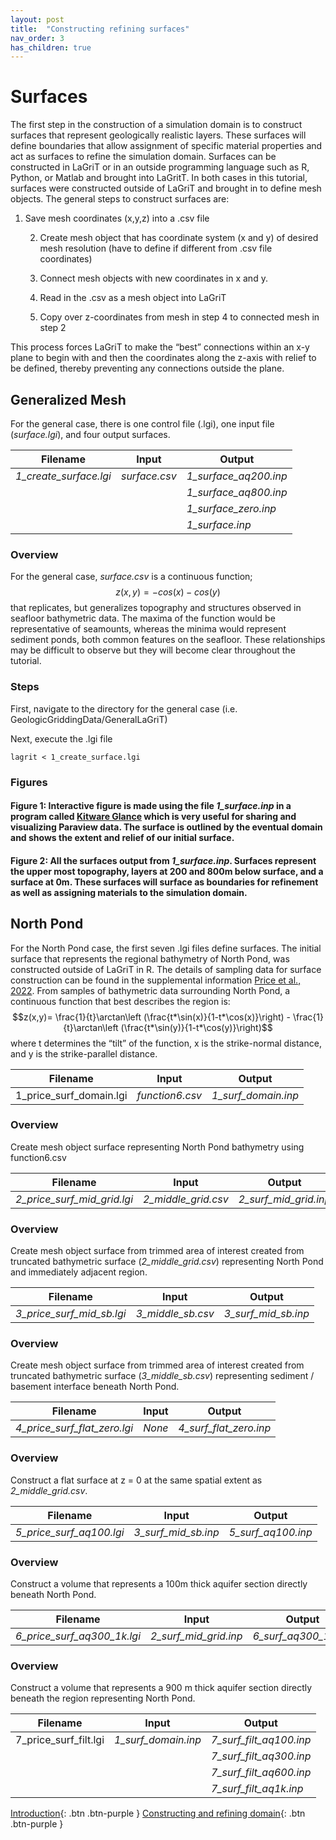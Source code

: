 ```yaml
---
layout: post
title:  "Constructing refining surfaces"
nav_order: 3
has_children: true
---
```

# Surfaces

The first step in the construction of a simulation domain is to construct surfaces that represent geologically realistic layers. These surfaces will define boundaries that allow assignment of specific material properties and act as surfaces to refine the simulation domain. Surfaces can be constructed in LaGriT or in an outside programming language such as R, Python, or Matlab and brought into LaGritT. In both cases in this tutorial, surfaces were constructed outside of LaGriT and brought in to define mesh objects. The general steps to construct surfaces are:

1. Save mesh coordinates (x,y,z) into a .csv file


    2. Create mesh object that has coordinate system (x and y) of desired mesh resolution (have to define if different from .csv file coordinates)


    3. Connect mesh objects with new coordinates in x and y.

	4. Read in the .csv as a mesh object into LaGriT


    5. Copy over z-coordinates from mesh in step 4 to connected mesh in step 2

This process forces LaGriT to make the “best” connections within an x-y plane to begin with and then the coordinates along the z-axis with relief to be defined, thereby preventing any connections outside the plane.


## Generalized Mesh

For the general case, there is one control file (.lgi), one input file (*surface.lgi*), and four output surfaces.

| **Filename** | **Input** | **Output** |
| --- | --- | --- |
| *1_create_surface.lgi* | *surface.csv* | *1_surface_aq200.inp* |
|                       |                       | *1_surface_aq800.inp* |
|                       |                       | *1_surface_zero.inp*|
|                       |                       | *1_surface.inp* |

### Overview
For the general case, *surface.csv* is a continuous function;
$$ z(x,y) = -cos(x) - cos(y) $$
that replicates, but generalizes topography and structures observed in seafloor bathymetric data. The maxima of the function would be representative of seamounts, whereas the minima would represent sediment ponds, both common features on the seafloor. These relationships may be difficult to observe but they will become clear throughout the tutorial.

### Steps

First, navigate to the directory for the general case (i.e. GeologicGriddingData/GeneralLaGriT)

Next, execute the .lgi file
```
lagrit < 1_create_surface.lgi
```


### Figures
<script>
    var app = "https://kitware.github.io/paraview-glance/app";
    var datadir = "https://raw.githubusercontent.com/adamnicholasprice/GeologicGriddingTutorial/main/GeneralScene/";
    var file = "1_surface.vtkjs";

    document.write("<iframe src='" + app + "?name=" + file + "&url=" +datadir + file + "' id='iframe' width='800' height='500'></iframe>");
</script>

#### Figure 1: Interactive figure is made using the file *1_surface.inp* in a program called [Kitware Glance](https://kitware.github.io/glance/app/) which is very useful for sharing and visualizing Paraview data. The surface is outlined by the eventual domain and shows the extent and relief of our initial surface.

<script>
    var app = "https://kitware.github.io/paraview-glance/app";
    var datadir = "https://raw.githubusercontent.com/adamnicholasprice/GeologicGriddingTutorial/main/GeneralScene/";
    var file = "1_surface_zero.vtkjs";

    document.write("<iframe src='" + app + "?name=" + file + "&url=" +datadir + file + "' id='iframe' width='800' height='500'></iframe>");
</script>

#### Figure 2: All the surfaces output from _1_surface.inp_. Surfaces represent the upper most topography, layers at 200 and 800m below surface, and a surface at 0m. These surfaces will surface as boundaries for refinement as well as assigning materials to the simulation domain.


## North Pond

For the North Pond case, the first seven .lgi files define surfaces. The initial surface that represents the regional bathymetry of North Pond, was constructed outside of LaGriT in R. The details of sampling data for surface construction can be found in the supplemental information [Price et al., 2022](https://agupubs.onlinelibrary.wiley.com/action/downloadSupplement?doi=10.1029%2F2021JB023158&file=2021JB023158-sup-0001-Supporting+Information+SI-S01.docx). From samples of bathymetric data surrounding North Pond, a continuous function that best describes the region is:
    $$z(x,y)=  \frac{1}{t}\arctan\left (\frac{t*\sin(x)}{1-t*\cos(x)}\right) - \frac{1}{t}\arctan\left (\frac{t*\sin(y)}{1-t*\cos(y)}\right)$$
where t determines the “tilt” of the function, x is the strike-normal distance, and y is the strike-parallel distance.



| **Filename** | **Input** | **Output** |
| --- | --- | --- |
| 1_price_surf_domain.lgi | _function6.csv_ | _1_surf_domain.inp_ |

### Overview
Create mesh object surface representing North Pond bathymetry using function6.csv

| **Filename** | **Input** | **Output** |
| --- | --- | --- |
| _2_price_surf_mid_grid.lgi_ | _2_middle_grid.csv_ | _2_surf_mid_grid.inp_ |

### Overview
Create mesh object surface from trimmed area of interest created from truncated bathymetric surface (_2_middle_grid.csv_) representing North Pond and immediately adjacent region.

| **Filename** | **Input** | **Output** |
| --- | --- | --- |
| _3_price_surf_mid_sb.lgi_ | _3_middle_sb.csv_ | _3_surf_mid_sb.inp_ |

### Overview
Create mesh object surface from trimmed area of interest created from truncated bathymetric surface (_3_middle_sb.csv_) representing sediment / basement interface beneath North Pond.

| **Filename** | **Input** | **Output** |
| --- | --- | --- |
| _4_price_surf_flat_zero.lgi_ | _None_ | _4_surf_flat_zero.inp_ |

### Overview
Construct a flat surface at z = 0 at the same spatial extent as _2_middle_grid.csv_.

| **Filename** | **Input** | **Output** |
| --- | --- | --- |
| _5_price_surf_aq100.lgi_ | _3_surf_mid_sb.inp_ | _5_surf_aq100.inp_ |

### Overview
Construct a volume that represents a 100m thick aquifer section directly beneath North Pond.


| **Filename** | **Input** | **Output** |
| --- | --- | --- |
| _6_price_surf_aq300_1k.lgi_ | _2_surf_mid_grid.inp_ | _6_surf_aq300_1k.inp_ |

### Overview
Construct a volume that represents a 900 m thick aquifer section directly beneath the region representing North Pond.


| **Filename** | **Input** | **Output** |
| --- | --- | --- |
| 7_price_surf_filt.lgi | _1_surf_domain.inp_ | _7_surf_filt_aq100.inp_ |
|                       |                       |_7_surf_filt_aq300.inp_ |
|                       |                       |_7_surf_filt_aq600.inp_ |
|                       |                       | _7_surf_filt_aq1k.inp_ |





[Introduction](http://adamnicholasprice.github.io/GeologicGriddingTutorial/01_intro.html){: .btn .btn-purple } [Constructing and refining domain](http://adamnicholasprice.github.io/GeologicGriddingTutorial/03_domain.html){: .btn .btn-purple }
